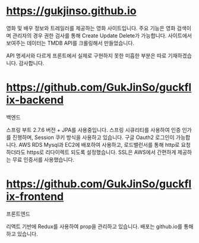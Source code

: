 # https://gukjinso.github.io

영화 및 배우 정보와 트레일러를 제공하는 영화 사이트입니다.
주요 기능은 영화 검색이며 관리자의 경우 권한 검사를 통해 Create Update Delete가 가능합니다.
사이트에서 보여주는 데이터는 TMDB API를 크롤링해서 만들었습니다.

API 명세서와 다르게 프론트에서 실제로 구현하지 못한 미흡한 부분은 따로 기재하겠습니다. 감사합니다.

# https://github.com/GukJinSo/guckflix-backend

백엔드

스프링 부트 2.7.6 버전 + JPA를 사용중입니다.
스프링 시큐리티를 사용하여 인증 인가를 진행하며, Session 쿠키 방식을 사용하고 있습니다. 구글 Oauth2 로그인이 가능합니다.
AWS RDS Mysql과 EC2에 배포하여 사용하고, 로드밸런서를 통해 http로 요청하더라도 https로 리다이렉트 되도록 설정했습니다.
SSL은 AWS에서 간편하게 제공하는 무료 인증서를 사용했습니다.

# https://github.com/GukJinSo/guckflix-frontend

프론트엔드

리액트 기반에 Redux를 사용하여 prop을 관리하고 있습니다.
배포는 github.io를 통해 하고 있습니다.

